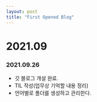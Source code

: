 ```yaml
---
layout: post
title: "First Opened Blog"
---
```

# 2021.09

### 2021.09.26
- 깃 블로그 개설 완료.
- TIL 작성(업무상 기억할 내용 정리)
- 언어별로 폴더를 생성하고 관리한다.